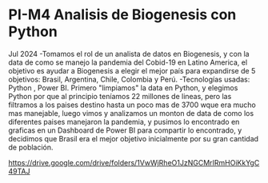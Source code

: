 # PI-M4 Analisis de Biogenesis con Python
Jul 2024
-Tomamos el rol de un analista de datos en Biogenesis, y con la data de como se manejo la pandemia del Cobid-19 
en Latino America, el objetivo es ayudar a Biogenesis a elegir el mejor país para expandirse de 5 objetivos: Brasil, Argentina,
Chile, Colombia y Perú.
-Tecnologías usadas: Python , Power BI.
Primero "limpiamos" la data en Python, y elegimos Python por que al principio teníamos 22 millones de lineas, 
pero las filtramos a los paises destino hasta un poco mas de 3700 wque era mucho mas manejable, luego vimos y analizamos un monton de
data de como los diferentes paises manejaron la pandemia, y pusimos lo encontrado en graficas en un Dashboard de Power BI para compartir
lo encontrado, y decidimos que Brasil era el mejor objetivo inicialmente por su gran cantidad de población. 

https://drive.google.com/drive/folders/1VwWjRheO1JzNGCMrIRmHOiKkYgC49TAJ
